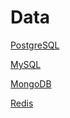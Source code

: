 # Data

[PostgreSQL](Data%2020de9234dee342749f029a96dde79634/PostgreSQL%2080855f05784a46e394001bc8f9797b09.md)

[MySQL](Data%2020de9234dee342749f029a96dde79634/MySQL%208f0fc2613c4a49cc85856fe07aab4c6e.md)

[MongoDB](Data%2020de9234dee342749f029a96dde79634/MongoDB%20f430a240f44a421894d586eef607a06a.md)

[Redis](Data%2020de9234dee342749f029a96dde79634/Redis%208b12aaa68583408fb19989777eb49ddb.md)
